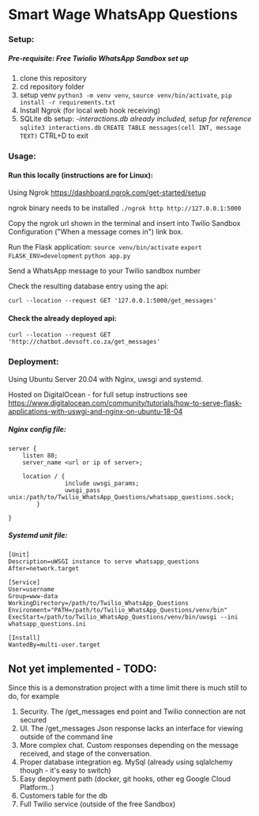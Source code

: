 # Smart Wage WhatsApp Questions 

### Setup:
##### Pre-requisite: Free Twiolio WhatsApp Sandbox set up 
1. clone this repository
2. cd repository folder
3. setup venv `python3 -m venv venv`, `source venv/bin/activate`, `pip install -r requirements.txt`
4. Install Ngrok (for local web hook receiving)
5. SQLite db setup: *-interactions.db already included, setup for reference*
`sqlite3 interactions.db`
`CREATE TABLE messages(cell INT, message TEXT)`
CTRL+D to exit

### Usage: 

#### Run this locally (instructions are for Linux): 
Using Ngrok https://dashboard.ngrok.com/get-started/setup

ngrok binary needs to be installed
`./ngrok http http://127.0.0.1:5000`

Copy the ngrok url shown in the terminal and insert into Twilio Sandbox Configuration ("When a message comes in") link box. 

Run the Flask application:
`source venv/bin/activate`
`export FLASK_ENV=development`
`python app.py`

Send a WhatsApp message to your Twilio sandbox number

Check the resulting database entry using the api: 

`curl --location --request GET '127.0.0.1:5000/get_messages'`


#### Check the already deployed api: 
`curl --location --request GET 'http://chatbot.devsoft.co.za/get_messages'` 

### Deployment: 
Using Ubuntu Server 20.04 with Nginx, uwsgi and systemd. 

Hosted on DigitalOcean - for full setup instructions see https://www.digitalocean.com/community/tutorials/how-to-serve-flask-applications-with-uswgi-and-nginx-on-ubuntu-18-04
##### Nginx config file: 
```
server {
    listen 80;
    server_name <url or ip of server>;

    location / {
                include uwsgi_params;
                uwsgi_pass unix:/path/to/Twilio_WhatsApp_Questions/whatsapp_questions.sock;
        }

}
```
##### Systemd unit file: 

```
[Unit]
Description=uWSGI instance to serve whatsapp_questions
After=network.target

[Service]
User=username
Group=www-data
WorkingDirectory=/path/to/Twilio_WhatsApp_Questions
Environment="PATH=/path/to/Twilio_WhatsApp_Questions/venv/bin"
ExecStart=/path/to/Twilio_WhatsApp_Questions/venv/bin/uwsgi --ini whatsapp_questions.ini

[Install]
WantedBy=multi-user.target
```



## Not yet implemented - TODO: 
Since this is a demonstration project with a time limit there is much still to do, for example
1. Security. The /get_messages end point and Twilio connection are not secured
2. UI. The /get_messages Json response lacks an interface for viewing outside of the command line 
3. More complex chat. Custom responses depending on the message received, and stage of the conversation. 
4. Proper database integration eg. MySql (already using sqlalchemy though - it's easy to switch)
5. Easy deployment path (docker, git hooks, other eg Google Cloud Platform..)
6. Customers table for the db 
7. Full Twilio service (outside of the free Sandbox)